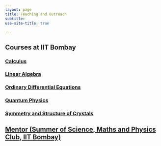 ```yaml
---
layout: page
title: Teaching and Outreach
subtitle: 
use-site-title: true

---
```

## Courses at IIT Bombay
### [Calculus](https://somphene.github.io/teaching/calculus)
### [Linear Algebra](https://somphene.github.io/teaching/linearalgebra)
### [Ordinary Differential Equations](https://somphene.github.io/teaching/odes)
### [Quantum Physics](https://somphene.github.io/teaching/quantumphysics)
### [Symmetry and Structure of Crystals](https://somphene.github.io/teaching/symmetrystructurecrystal)   

## [Mentor (Summer of Science, Maths and Physics Club, IIT Bombay)](https://somphene.github.io/teaching/summer_of_science)

